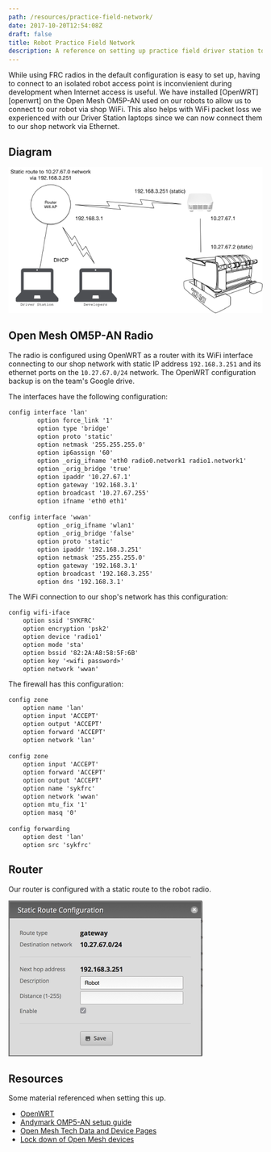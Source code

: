 ```yaml
---
path: /resources/practice-field-network/
date: 2017-10-20T12:54:08Z
draft: false
title: Robot Practice Field Network
description: A reference on setting up practice field driver station to robot networking on our home practice field.
---
```


While using FRC radios in the default configuration is easy to set up, having to connect to an isolated robot access point is inconvienient during development when Internet access is useful. We have installed [OpenWRT][openwrt] on the Open Mesh OM5P-AN used on our robots to allow us to connect to our robot via shop WiFi. This also helps with WiFi packet loss we experienced with our Driver Station laptops since we can now connect them to our shop network via Ethernet.

## Diagram

![network diagram](network_diagram.png)

## Open Mesh OM5P-AN Radio

The radio is configured using OpenWRT as a router with its WiFi interface connecting to our shop network with static IP address `192.168.3.251` and its ethernet ports on the `10.27.67.0/24` network. The OpenWRT configuration backup is on the team's Google drive.

The interfaces have the following configuration:

```
config interface 'lan'
        option force_link '1'
        option type 'bridge'
        option proto 'static'
        option netmask '255.255.255.0'
        option ip6assign '60'
        option _orig_ifname 'eth0 radio0.network1 radio1.network1'
        option _orig_bridge 'true'
        option ipaddr '10.27.67.1'
        option gateway '192.168.3.1'
        option broadcast '10.27.67.255'
        option ifname 'eth0 eth1'

config interface 'wwan'
        option _orig_ifname 'wlan1'
        option _orig_bridge 'false'
        option proto 'static'
        option ipaddr '192.168.3.251'
        option netmask '255.255.255.0'
        option gateway '192.168.3.1'
        option broadcast '192.168.3.255'
        option dns '192.168.3.1'
```

The WiFi connection to our shop's network has this configuration:

```
config wifi-iface
	option ssid 'SYKFRC'
	option encryption 'psk2'
	option device 'radio1'
	option mode 'sta'
	option bssid '82:2A:A8:58:5F:6B'
	option key '<wifi password>'
	option network 'wwan'
```

The firewall has this configuration:

```
config zone
	option name 'lan'
	option input 'ACCEPT'
	option output 'ACCEPT'
	option forward 'ACCEPT'
	option network 'lan'

config zone
	option input 'ACCEPT'
	option forward 'ACCEPT'
	option output 'ACCEPT'
	option name 'sykfrc'
	option network 'wwan'
	option mtu_fix '1'
	option masq '0'

config forwarding
	option dest 'lan'
	option src 'sykfrc'
```

## Router

Our router is configured with a static route to the robot radio.

![static route](router_static_route.png)

## Resources

Some material referenced when setting this up.

- [OpenWRT](https://openwrt.org)
- [Andymark OMP5-AN setup guide](http://files.andymark.com/OM5P-AN_QuickAP_Setup.pdf)
- [Open Mesh Tech Data and Device Pages](https://openwrt.org/toh/hwdata/open-mesh/start?s[]=open-mesh)
- [Lock down of Open Mesh devices](https://github.com/true-systems/om5p-ac-v2-unlocker/wiki/Lock-down-of-Open-Mesh-devices)
